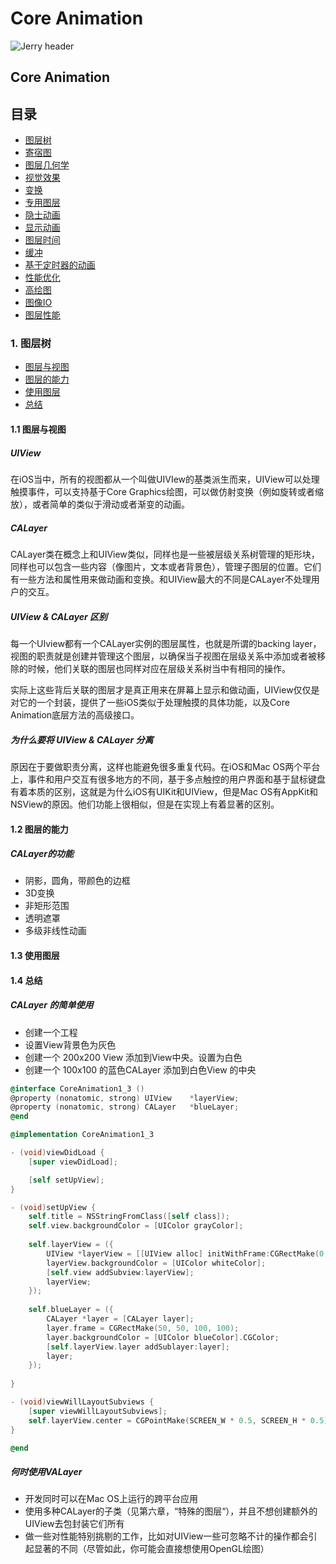 # Core Animation
![Jerry header](https://avatars0.githubusercontent.com/u/12372823?v=3&s=40)
## Core Animation

## 目录
* [图层树](#图层树)
* [寄宿图](#storage)
* [图层几何学](#network)
* [视觉效果](#pictures)
* [变换](#interfaces)
* [专用图层](#framework)
* [隐士动画](#demo)
* [显示动画](#projects)
* [图层时间](#)
* [缓冲](#)
* [基于定时器的动画](#)
* [性能优化](#)
* [高绘图](#)
* [图像IO](#)
* [图层性能](#)


### <a id="图层树"></a>1. 图层树
* [图层与视图](#图层与视图)
* [图层的能力](#图层的能力)
* [使用图层](#使用图层)
* [总结](#1总结)

#### <a id="图层与视图"></a>1.1 图层与视图

##### UIView
在iOS当中，所有的视图都从一个叫做UIVIew的基类派生而来，UIView可以处理触摸事件，可以支持基于Core Graphics绘图，可以做仿射变换（例如旋转或者缩放），或者简单的类似于滑动或者渐变的动画。

##### CALayer
CALayer类在概念上和UIView类似，同样也是一些被层级关系树管理的矩形块，同样也可以包含一些内容（像图片，文本或者背景色），管理子图层的位置。它们有一些方法和属性用来做动画和变换。和UIView最大的不同是CALayer不处理用户的交互。

##### UIView & CALayer 区别
每一个UIview都有一个CALayer实例的图层属性，也就是所谓的backing layer，视图的职责就是创建并管理这个图层，以确保当子视图在层级关系中添加或者被移除的时候，他们关联的图层也同样对应在层级关系树当中有相同的操作。

实际上这些背后关联的图层才是真正用来在屏幕上显示和做动画，UIView仅仅是对它的一个封装，提供了一些iOS类似于处理触摸的具体功能，以及Core Animation底层方法的高级接口。 

##### 为什么要将 UIView & CALayer 分离
原因在于要做职责分离，这样也能避免很多重复代码。在iOS和Mac OS两个平台上，事件和用户交互有很多地方的不同，基于多点触控的用户界面和基于鼠标键盘有着本质的区别，这就是为什么iOS有UIKit和UIView，但是Mac OS有AppKit和NSView的原因。他们功能上很相似，但是在实现上有着显著的区别。

#### <a id="图层的能力"></a>1.2 图层的能力
##### CALayer的功能
- 阴影，圆角，带颜色的边框
- 3D变换
- 非矩形范围
- 透明遮罩
- 多级非线性动画

#### <a id="使用图层"></a>1.3 使用图层


#### <a id="1总结"></a>1.4 总结
##### CALayer 的简单使用
- 创建一个工程
- 设置View背景色为灰色
- 创建一个 200x200 View 添加到View中央。设置为白色
- 创建一个 100x100 的蓝色CALayer 添加到白色View 的中央

```objective-c
@interface CoreAnimation1_3 ()
@property (nonatomic, strong) UIView	*layerView;
@property (nonatomic, strong) CALayer	*blueLayer;
@end

@implementation CoreAnimation1_3

- (void)viewDidLoad {
    [super viewDidLoad];

	[self setUpView];
}

- (void)setUpView {
	self.title = NSStringFromClass([self class]);
	self.view.backgroundColor = [UIColor grayColor];
	
	self.layerView = ({
		UIView *layerView = [[UIView alloc] initWithFrame:CGRectMake(0, 0, 200, 200)];
		layerView.backgroundColor = [UIColor whiteColor];
		[self.view addSubview:layerView];
		layerView;
	});
	
	self.blueLayer = ({
		CALayer *layer = [CALayer layer];
		layer.frame = CGRectMake(50, 50, 100, 100);
		layer.backgroundColor = [UIColor blueColor].CGColor;
		[self.layerView.layer addSublayer:layer];
		layer;
	});
	
}

- (void)viewWillLayoutSubviews {
	[super viewWillLayoutSubviews];
	self.layerView.center = CGPointMake(SCREEN_W * 0.5, SCREEN_H * 0.5);
}

@end
```

##### 何时使用VALayer
- 开发同时可以在Mac OS上运行的跨平台应用
- 使用多种CALayer的子类（见第六章，“特殊的图层“），并且不想创建额外的UIView去包封装它们所有
- 做一些对性能特别挑剔的工作，比如对UIView一些可忽略不计的操作都会引起显著的不同（尽管如此，你可能会直接想使用OpenGL绘图）
